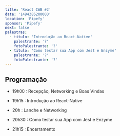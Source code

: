 ```yaml
---
title: 'React CWB #2'
date: '1494385200000'
location: 'Pipefy'
sponsor: 'Pipefy'
next: false
palestras:
  - titulo: 'Introdução ao React-Native'
    palestrante: '?'
    fotoPalestrante: '?'
  - titulo: 'Como testar sua App com Jest e Enzyme'
    palestrante: '?'
    fotoPalestrante: '?'
---
```


## Programação

- 19h00 : Recepção, Networking e Boas Vindas

- 19h15 : Introdução ao React-Native

- 20h : Lanche e Networking

- 20h30 : Como testar sua App com Jest e Enzyme

- 21h15 : Encerramento
